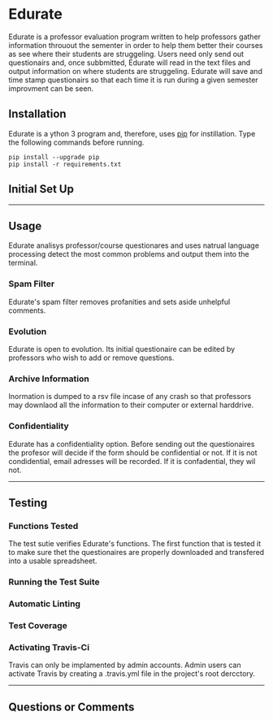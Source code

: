 
# Edurate

Edurate is a professor evaluation program written to help professors gather information throuout the sementer in order to help them
better their courses as see where their students are struggeling. Users need only send out questionairs and, once subbmitted, Edurate
will read in the text files and output information on where students are struggeling. Edurate will save and time stamp questionairs so
that each time it is run during a given semester improvment can be seen.

## Installation

Edurate is a ython 3 program and, therefore, uses [pip](https://pip.pypa.io/en/stable/installing/) for instillation. Type the following 
commands before running.

```shell
pip install --upgrade pip
pip install -r requirements.txt
```

## Initial Set Up

---

## Usage

Edurate analisys professor/course questionares and uses natrual language processing detect the most common problems and output them into 
the terminal.

### Spam Filter

Edurate's spam filter removes profanities and sets aside unhelpful comments. 

### Evolution

Edurate is open to evolution. Its initial questionaire can be edited by professors who wish to add or remove questions.

### Archive Information

Inormation is dumped to a rsv file incase of any crash so that professors may downlaod all the information to their computer or external harddrive.

### Confidentiality

Edurate has a confidentiality option. Before sending out the questionaires the profesor will decide if the form should be confidential or not. If it is not condidential, email adresses will be recorded. If it is confadential, they wil not.

---

## Testing

### Functions Tested

The test sutie verifies Edurate's functions. The first function that is tested it to make sure thet the questionaires are properly downloaded and transfered into a usable spreadsheet.

### Running the Test Suite

### Automatic Linting

### Test Coverage

### Activating Travis-Ci

Travis can only be implamented by admin accounts. Admin users can activate Travis by creating a .travis.yml file in the project's root dercctory.

---

## Questions or Comments
